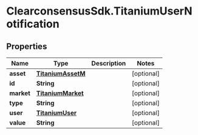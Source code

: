 # ClearconsensusSdk.TitaniumUserNotification

## Properties

Name | Type | Description | Notes
------------ | ------------- | ------------- | -------------
**asset** | [**TitaniumAssetM**](TitaniumAssetM.md) |  | [optional] 
**id** | **String** |  | [optional] 
**market** | [**TitaniumMarket**](TitaniumMarket.md) |  | [optional] 
**type** | **String** |  | [optional] 
**user** | [**TitaniumUser**](TitaniumUser.md) |  | [optional] 
**value** | **String** |  | [optional] 


